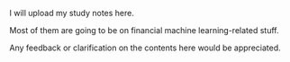 I will upload my study notes here. 

Most of them are going to be on financial machine learning-related stuff. 

Any feedback or clarification on the contents here would be appreciated.
